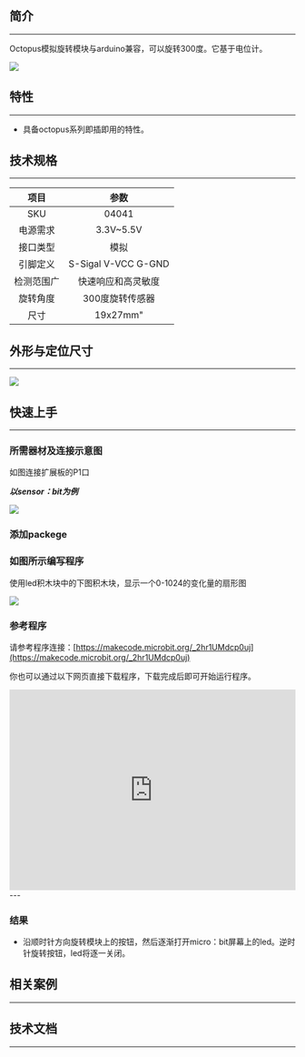 ## 简介
---
Octopus模拟旋转模块与arduino兼容，可以旋转300度。它基于电位计。

 ![](https://i.imgur.com/hkPYQxY.jpg)

## 特性
---
- 具备octopus系列即插即用的特性。
## 技术规格
---
项目 | 参数
:-: | :-: 
SKU|04041
电源需求|3.3V~5.5V
接口类型|模拟
引脚定义|S-Sigal V-VCC G-GND
检测范围广|快速响应和高灵敏度
旋转角度|300度旋转传感器
尺寸|19x27mm"


## 外形与定位尺寸
---

 ![](https://i.imgur.com/qj7G72X.jpg)

## 快速上手
---

### 所需器材及连接示意图
如图连接扩展板的P1口

***以sensor：bit为例***

 ![](https://i.imgur.com/3Ltye1u.png)

### 添加packege

### 如图所示编写程序
使用led积木块中的下图积木块，显示一个0-1024的变化量的扇形图

 ![](https://i.imgur.com/Afb6xov.png)

### 参考程序
请参考程序连接：[https://makecode.microbit.org/_2hr1UMdcp0uj](https://makecode.microbit.org/_2hr1UMdcp0uj)

你也可以通过以下网页直接下载程序，下载完成后即可开始运行程序。

<div style="position:relative;height:0;padding-bottom:70%;overflow:hidden;"><iframe style="position:absolute;top:0;left:0;width:100%;height:100%;" src="https://makecode.microbit.org/#pub:_2hr1UMdcp0uj" frameborder="0" sandbox="allow-popups allow-forms allow-scripts allow-same-origin"></iframe></div>  
---

### 结果
- 沿顺时针方向旋转模块上的按钮，然后逐渐打开micro：bit屏幕上的led。逆时针旋转按钮，led将逐一关闭。

## 相关案例
---

## 技术文档
---
